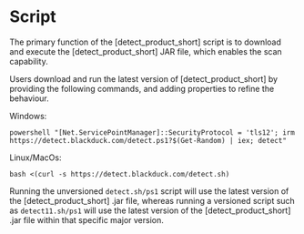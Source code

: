 # Script

The primary function of the [detect_product_short] script is to download and execute the [detect_product_short] JAR file, which enables the scan capability.

Users download and run the latest version of [detect_product_short] by providing the following commands, and adding properties to refine the behaviour.

Windows:
````
powershell "[Net.ServicePointManager]::SecurityProtocol = 'tls12'; irm https://detect.blackduck.com/detect.ps1?$(Get-Random) | iex; detect"
````

Linux/MacOs:
````
bash <(curl -s https://detect.blackduck.com/detect.sh)
````

<note type="note">Running the unversioned `detect.sh/ps1` script will use the latest version of the [detect_product_short] .jar file, whereas running a versioned script such as `detect11.sh/ps1` will use the latest version of the [detect_product_short] .jar file within that specific major version.</note>  
